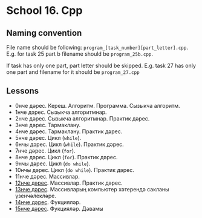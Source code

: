 # School 16. Cpp

## Naming convention
File name should be following: `program_[task_number][part_letter].cpp`.
E.g. for task 25 part b filename should be `program_25b.cpp`.

If task has only one part, part letter should be skipped.
E.g. task 27 has only one part and filename for it should be `program_27.cpp`

## Lessons
- 0нче дәрес. Кереш. Алгоритм. Программа. Сызыкча алгоритм.
- 1нче дәрес. Сызыкча алгоритмнар.
- 2нче дәрес. Сызыкча алгоритмнар. Практик дәрес.
- 3нче дәрес. Тармаклану.
- 4нче дәрес. Тармаклану. Практик дәрес.
- 5нче дәрес. Цикл (`while`).
- 6нчы дәрес. Цикл (`while`). Практик дәрес.
- 7нче дәрес. Цикл (`for`). 
- 8нче дәрес. Цикл (`for`). Практик дәрес.
- 9нчы дәрес. Цикл (`do while`).
- 10нчы дәрес. Цикл (`do while`). Практик дәрес.
- 11нче дәрес. Массивлар.
- [12нче дәрес](/Lesson-12.md). Массивлар. Практик дәрес.
- [13нче дәрес](/Lesson-13.md). Массивларың компьютер хәтерендә сакланы үзенчәлекләре.
- [14нче дәрес](/Lesson-14.md). Фукцияләр.
- [15нче дәрес](/Lesson-15.md). Фукцияләр. Дәвамы